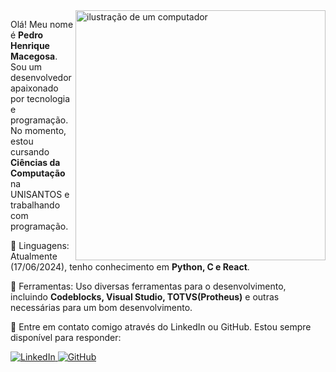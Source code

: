 <img src="https://raw.githubusercontent.com/MicaelliMedeiros/micaellimedeiros/master/image/computer-illustration.png" alt="ilustração de um computador" min-width="400px" max-width="400px" width="400px" align="right">

<p align="left"> 
  Olá! Meu nome é <strong>Pedro Henrique Macegosa</strong>. Sou um desenvolvedor apaixonado por tecnologia e programação.
  No momento, estou cursando <strong>Ciências da Computação</strong> na UNISANTOS e trabalhando com programação.
</p>

<p align="left">
  🦄 Linguagens: Atualmente (17/06/2024), tenho conhecimento em <strong>Python, C e React</strong>.
</p>

<p align="left">
  💼 Ferramentas: Uso diversas ferramentas para o desenvolvimento, incluindo <strong>Codeblocks, Visual Studio, TOTVS(Protheus)</strong> e outras necessárias para um bom desenvolvimento.
</p>

<p align="left">
  💌 Entre em contato comigo através do LinkedIn ou GitHub. Estou sempre disponível para responder:
</p>

<p align="left">
  <a href="https://www.linkedin.com/in/pedro-henrique-m-25763a220/" title="LinkedIn">
    <img src="https://img.shields.io/badge/-LinkedIn-0e76a8?style=flat-square&logo=Linkedin&logoColor=white" alt="LinkedIn"/>
  </a>
  <a href="https://github.com/CrazyOreo" title="GitHub">
    <img src="https://img.shields.io/badge/-GitHub-181717?style=flat-square&logo=github&logoColor=white" alt="GitHub"/>
  </a>
</p>

